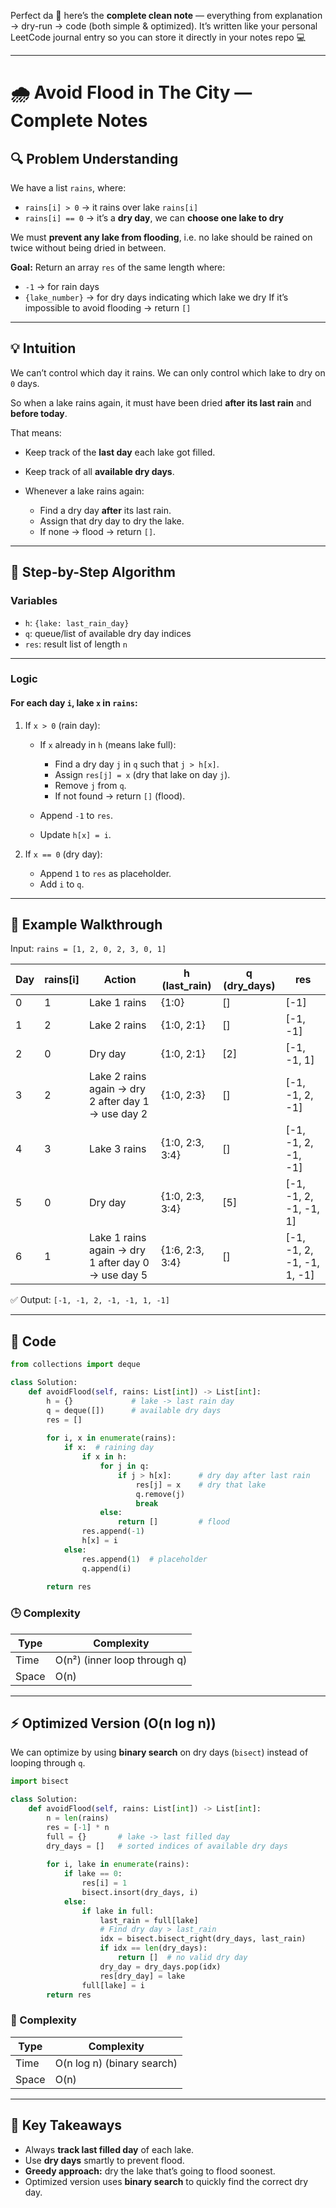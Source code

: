 Perfect da 🤍 here’s the **complete clean note** — everything from explanation → dry-run → code (both simple & optimized).
It’s written like your personal LeetCode journal entry so you can store it directly in your notes repo 💻

---

# 🌧️ Avoid Flood in The City — Complete Notes

## 🔍 Problem Understanding

We have a list `rains`, where:

* `rains[i] > 0` → it rains over lake `rains[i]`
* `rains[i] == 0` → it’s a **dry day**, we can **choose one lake to dry**

We must **prevent any lake from flooding**, i.e. no lake should be rained on twice without being dried in between.

**Goal:**
Return an array `res` of the same length where:

* `-1` → for rain days
* `{lake_number}` → for dry days indicating which lake we dry
  If it’s impossible to avoid flooding → return `[]`

---

## 💡 Intuition

We can’t control which day it rains.
We can only control which lake to dry on `0` days.

So when a lake rains again, it must have been dried **after its last rain** and **before today**.

That means:

* Keep track of the **last day** each lake got filled.
* Keep track of all **available dry days**.
* Whenever a lake rains again:

  * Find a dry day **after** its last rain.
  * Assign that dry day to dry the lake.
  * If none → flood → return `[]`.

---

## 🧠 Step-by-Step Algorithm

### Variables

* `h`: `{lake: last_rain_day}`
* `q`: queue/list of available dry day indices
* `res`: result list of length `n`

---

### Logic

#### For each day `i`, lake `x` in `rains`:

1. If `x > 0` (rain day):

   * If `x` already in `h` (means lake full):

     * Find a dry day `j` in `q` such that `j > h[x]`.
     * Assign `res[j] = x` (dry that lake on day `j`).
     * Remove `j` from `q`.
     * If not found → return `[]` (flood).
   * Append `-1` to `res`.
   * Update `h[x] = i`.

2. If `x == 0` (dry day):

   * Append `1` to `res` as placeholder.
   * Add `i` to `q`.

---

## 🧩 Example Walkthrough

Input:
`rains = [1, 2, 0, 2, 3, 0, 1]`

| Day | rains[i] | Action                                             | h (last_rain)   | q (dry_days) | res                        |
| --- | -------- | -------------------------------------------------- | --------------- | ------------ | -------------------------- |
| 0   | 1        | Lake 1 rains                                       | {1:0}           | []           | [-1]                       |
| 1   | 2        | Lake 2 rains                                       | {1:0, 2:1}      | []           | [-1, -1]                   |
| 2   | 0        | Dry day                                            | {1:0, 2:1}      | [2]          | [-1, -1, 1]                |
| 3   | 2        | Lake 2 rains again → dry 2 after day 1 → use day 2 | {1:0, 2:3}      | []           | [-1, -1, 2, -1]            |
| 4   | 3        | Lake 3 rains                                       | {1:0, 2:3, 3:4} | []           | [-1, -1, 2, -1, -1]        |
| 5   | 0        | Dry day                                            | {1:0, 2:3, 3:4} | [5]          | [-1, -1, 2, -1, -1, 1]     |
| 6   | 1        | Lake 1 rains again → dry 1 after day 0 → use day 5 | {1:6, 2:3, 3:4} | []           | [-1, -1, 2, -1, -1, 1, -1] |

✅ Output:
`[-1, -1, 2, -1, -1, 1, -1]`

---

## 🧩 Code 

```python
from collections import deque

class Solution:
    def avoidFlood(self, rains: List[int]) -> List[int]:
        h = {}             # lake -> last rain day
        q = deque([])      # available dry days
        res = []
        
        for i, x in enumerate(rains):
            if x:  # raining day
                if x in h:
                    for j in q:
                        if j > h[x]:      # dry day after last rain
                            res[j] = x    # dry that lake
                            q.remove(j)
                            break
                    else:
                        return []         # flood
                res.append(-1)
                h[x] = i
            else:
                res.append(1)  # placeholder
                q.append(i)
        
        return res
```

### 🕒 Complexity

| Type  | Complexity                   |
| ----- | ---------------------------- |
| Time  | O(n²) (inner loop through q) |
| Space | O(n)                         |

---

## ⚡ Optimized Version (O(n log n))

We can optimize by using **binary search** on dry days (`bisect`) instead of looping through `q`.

```python
import bisect

class Solution:
    def avoidFlood(self, rains: List[int]) -> List[int]:
        n = len(rains)
        res = [-1] * n
        full = {}       # lake -> last filled day
        dry_days = []   # sorted indices of available dry days
        
        for i, lake in enumerate(rains):
            if lake == 0:
                res[i] = 1
                bisect.insort(dry_days, i)
            else:
                if lake in full:
                    last_rain = full[lake]
                    # Find dry day > last_rain
                    idx = bisect.bisect_right(dry_days, last_rain)
                    if idx == len(dry_days):
                        return []  # no valid dry day
                    dry_day = dry_days.pop(idx)
                    res[dry_day] = lake
                full[lake] = i
        return res
```

### 🧠 Complexity

| Type  | Complexity                 |
| ----- | -------------------------- |
| Time  | O(n log n) (binary search) |
| Space | O(n)                       |

---

## 💎 Key Takeaways

* Always **track last filled day** of each lake.
* Use **dry days** smartly to prevent flood.
* **Greedy approach:** dry the lake that’s going to flood soonest.
* Optimized version uses **binary search** to quickly find the correct dry day.



